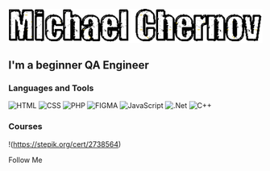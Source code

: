 ![Header](https://github.com/HondaGoro12/MichaelChernov/blob/main/assets/Chernov.gif)

## I'm a beginner QA Engineer

### Languages and Tools

![HTML](https://img.shields.io/badge/-Flutter-090909?style=for-the-badge&logo=flutter&logoColor=47C5FB)
![CSS](https://img.shields.io/badge/-Dart-090909?style=for-the-badge&logo=dart&logoColor=097CDB)
![PHP](https://img.shields.io/badge/-Firebase-090909?style=for-the-badge&logo=firebase&logoColor=F8C52C)
![FIGMA](https://img.shields.io/badge/-TensorFlow-090909?style=for-the-badge&logo=tensorflow&logoColor=F88C00)
![JavaScript](https://img.shields.io/badge/-JavaScript-090909?style=for-the-badge&logo=JavaScript&logoColor=E9D54D)
![.Net](https://img.shields.io/badge/-Framework-090909?style=for-the-badge&logo=.net&logoColor=E5D3FF)
![C++](https://img.shields.io/badge/-C++-090909?style=for-the-badge&logo=C%2b%2b&logoColor=6296CC)

### Courses

!(https://stepik.org/cert/2738564)

Follow Me

